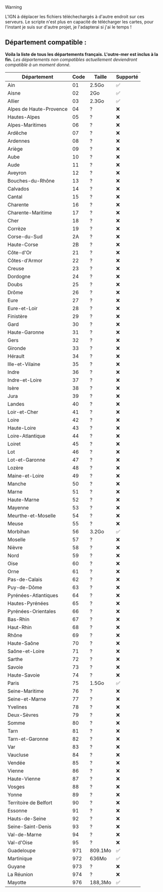 > [!WARNING]
> L'IGN à déplacer les fichiers téléchechargés à d'autre endroit sur ces serveurs. Le scripte n'est plus en capacité de télécharger les cartes, pour l'instant je suis sur d'autre projet, je l'adapterai si j'ai le temps !

## Département compatible : 
**Voila la liste de tous les départements français. L'outre-mer est inclus à la fin.**
*Les départements non compatibles actuellement deviendront compatible à un moment donné.*


| Département            | Code                | Taille | Supporté   |
|------------------------|---------------------|--------|------------|
| Ain                    | 01                  | 2.5Go  | ✅         |
| Aisne                  | 02                  | 2Go    | ✅         |
| Allier                 | 03                  | 2.3Go  | ✅         |
| Alpes de Haute-Provence| 04                  | ?      | ❌         |
| Hautes-Alpes           | 05                  | ?      | ❌         |
| Alpes-Maritimes        | 06                  | ?      | ❌         |
| Ardêche                | 07                  | ?      | ❌         |
| Ardennes               | 08                  | ?      | ❌         |
| Ariège                 | 09                  | ?      | ❌         |
| Aube                   | 10                  | ?      | ❌         |
| Aude                   | 11                  | ?      | ❌         |
| Aveyron                | 12                  | ?      | ❌         |
| Bouches-du-Rhône       | 13                  | ?      | ❌         |
| Calvados               | 14                  | ?      | ❌         |
| Cantal                 | 15                  | ?      | ❌         |
| Charente               | 16                  | ?      | ❌         |
| Charente-Maritime      | 17                  | ?      | ❌         |
| Cher                   | 18                  | ?      | ❌         |
| Corrèze                | 19                  | ?      | ❌         |
| Corse-du-Sud           | 2A                  | ?      | ❌         |
| Haute-Corse            | 2B                  | ?      | ❌         |
| Côte-d'Or              | 21                  | ?      | ❌         |
| Côtes-d'Armor          | 22                  | ?      | ❌         |
| Creuse                 | 23                  | ?      | ❌         |
| Dordogne               | 24                  | ?      | ❌         |
| Doubs                  | 25                  | ?      | ❌         |
| Drôme                  | 26                  | ?      | ❌         |
| Eure                   | 27                  | ?      | ❌         |
| Eure-et-Loir           | 28                  | ?      | ❌         |
| Finistère              | 29                  | ?      | ❌         |
| Gard                   | 30                  | ?      | ❌         |
| Haute-Garonne          | 31                  | ?      | ❌         |
| Gers                   | 32                  | ?      | ❌         |
| Gironde                | 33                  | ?      | ❌         |
| Hérault                | 34                  | ?      | ❌         |
| Ille-et-Vilaine        | 35                  | ?      | ❌         |
| Indre                  | 36                  | ?      | ❌         |
| Indre-et-Loire         | 37                  | ?      | ❌         |
| Isère                  | 38                  | ?      | ❌         |
| Jura                   | 39                  | ?      | ❌         |
| Landes                 | 40                  | ?      | ❌         |
| Loir-et-Cher           | 41                  | ?      | ❌         |
| Loire                  | 42                  | ?      | ❌         |
| Haute-Loire            | 43                  | ?      | ❌         |
| Loire-Atlantique       | 44                  | ?      | ❌         |
| Loiret                 | 45                  | ?      | ❌         |
| Lot                    | 46                  | ?      | ❌         |
| Lot-et-Garonne         | 47                  | ?      | ❌         |
| Lozère                 | 48                  | ?      | ❌         |
| Maine-et-Loire         | 49                  | ?      | ❌         |
| Manche                 | 50                  | ?      | ❌         |
| Marne                  | 51                  | ?      | ❌         |
| Haute-Marne            | 52                  | ?      | ❌         |
| Mayenne                | 53                  | ?      | ❌         |
| Meurthe-et-Moselle     | 54                  | ?      | ❌         |
| Meuse                  | 55                  | ?      | ❌         |
| Morbihan               | 56                  | 3.2Go  | ✅         |
| Moselle                | 57                  | ?      | ❌         |
| Nièvre                 | 58                  | ?      | ❌         |
| Nord                   | 59                  | ?      | ❌         |
| Oise                   | 60                  | ?      | ❌         |
| Orne                   | 61                  | ?      | ❌         |
| Pas-de-Calais          | 62                  | ?      | ❌         |
| Puy-de-Dôme            | 63                  | ?      | ❌         |
| Pyrénées-Atlantiques   | 64                  | ?      | ❌         |
| Hautes-Pyrénées        | 65                  | ?      | ❌         |
| Pyrénées-Orientales    | 66                  | ?      | ❌         |
| Bas-Rhin               | 67                  | ?      | ❌         |
| Haut-Rhin              | 68                  | ?      | ❌         |
| Rhône                  | 69                  | ?      | ❌         |
| Haute-Saône            | 70                  | ?      | ❌         |
| Saône-et-Loire         | 71                  | ?      | ❌         |
| Sarthe                 | 72                  | ?      | ❌         |
| Savoie                 | 73                  | ?      | ❌         |
| Haute-Savoie           | 74                  | ?      | ❌         |
| Paris                  | 75                  | 1.5Go  | ✅         |
| Seine-Maritime         | 76                  | ?      | ❌         |
| Seine-et-Marne         | 77                  | ?      | ❌         |
| Yvelines               | 78                  | ?      | ❌         |
| Deux-Sèvres            | 79                  | ?      | ❌         |
| Somme                  | 80                  | ?      | ❌         |
| Tarn                   | 81                  | ?      | ❌         |
| Tarn-et-Garonne        | 82                  | ?      | ❌         |
| Var                    | 83                  | ?      | ❌         |
| Vaucluse               | 84                  | ?      | ❌         |
| Vendée                 | 85                  | ?      | ❌         |
| Vienne                 | 86                  | ?      | ❌         |
| Haute-Vienne           | 87                  | ?      | ❌         |
| Vosges                 | 88                  | ?      | ❌         |
| Yonne                  | 89                  | ?      | ❌         |
| Territoire de Belfort  | 90                  | ?      | ❌         |
| Essonne                | 91                  | ?      | ❌         |
| Hauts-de-Seine         | 92                  | ?      | ❌         |
| Seine-Saint-Denis      | 93                  | ?      | ❌         |
| Val-de-Marne           | 94                  | ?      | ❌         |
| Val-d'Oise             | 95                  | ?      | ❌         |
| Guadeloupe             | 971                 | 809.1Mo| ✅         |
| Martinique             | 972                 | 636Mo  | ✅         |
| Guyane                 | 973                 | ?      | ❌         |
| La Réunion             | 974                 | ?      | ❌         |
| Mayotte                | 976                 | 188,3Mo| ✅         |




